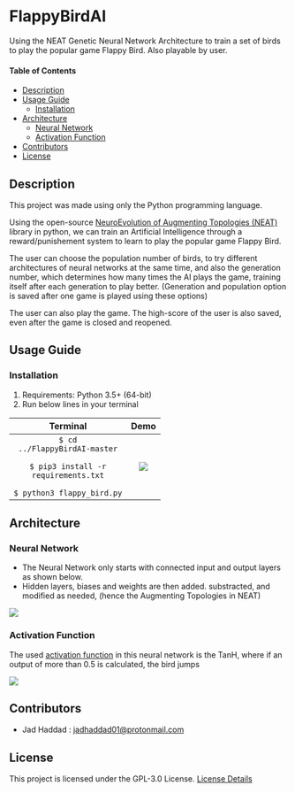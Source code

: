 # FlappyBirdAI
Using the NEAT Genetic Neural Network Architecture to train a set of birds to play the popular game Flappy Bird. Also playable by user.

#### Table of Contents 
- [Description](#desc)
- [Usage Guide](#inst)
  * [Installation](#inst1)
- [Architecture](#arch)
  * [Neural Network](#nnar)
  * [Activation Function](#acfn)
- [Contributors](#cont)
- [License](#lics)

<a name="desc"></a>
## Description

This project was made using only the Python programming language. 

Using the open-source [NeuroEvolution of Augmenting Topologies (NEAT)](https://neat-python.readthedocs.io/en/latest/) library in python, we can train an Artificial Intelligence through a reward/punishement system to learn to play the popular game Flappy Bird. 

The user can choose the population number of birds, to try different architectures of neural networks at the same time, and also the generation number, which determines how many times the AI plays the game, training itself after each generation to play better. (Generation and population option is saved after one game is played using these options)

The user can also play the game. The high-score of the user is also saved, even after the game is closed and reopened.


<a name="inst"></a>
## Usage Guide

<a name="inst1"></a>
### Installation
1. Requirements: Python 3.5+ (64-bit)
2. Run below lines in your terminal

| Terminal | Demo |
| :----: | :--: |
| <code>$ cd ../FlappyBirdAI-master</br></br>$ pip3 install -r requirements.txt<br><br>$ python3 flappy_bird.py</code> |![][installation]|


<a name="arch"></a>
## Architecture

<a name="nnar"></a>
### Neural Network
- The Neural Network only starts with connected input and output layers as shown below.
- Hidden layers, biases and weights are then added. substracted, and modified as needed, (hence the Augmenting Topologies in NEAT)

![][neuralnet]

<a name="acfn"></a>
### Activation Function
The used [activation function](https://en.wikipedia.org/wiki/Activation_function) in this neural network is the TanH, where if an output of more than 0.5 is calculated, the bird jumps

![][activation]

<a name="cont"></a>
## Contributors
- Jad Haddad : jadhaddad01@protonmail.com

<a name="lics"></a>
## License
This project is licensed under the GPL-3.0 License. [License Details](../master/LICENSE)

[installation]: ./imgs/installation.gif

[neuralnet]: ./imgs/nnarch.png
[activation]: ./imgs/activation-tanh.png